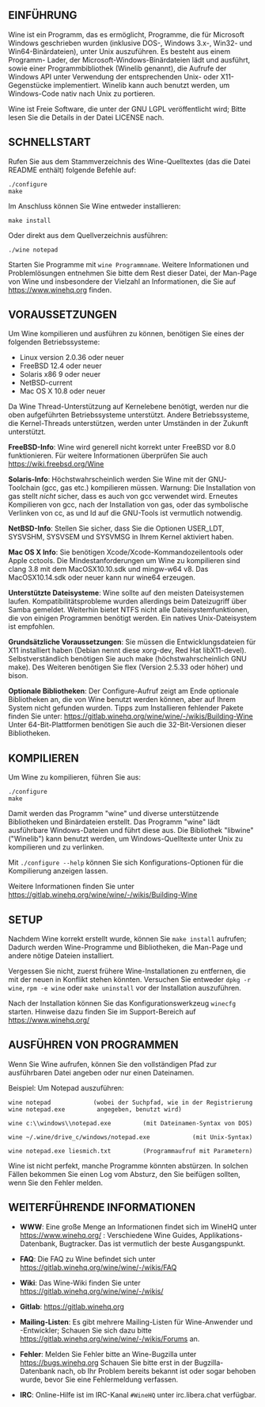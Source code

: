 ## EINFÜHRUNG

Wine ist ein Programm, das es ermöglicht, Programme, die für Microsoft
Windows geschrieben wurden (inklusive DOS-, Windows 3.x-, Win32- und
Win64-Binärdateien), unter Unix auszuführen. Es besteht aus einem Programm-
Lader, der Microsoft-Windows-Binärdateien lädt und ausführt, sowie
einer Programmbibliothek (Winelib genannt), die Aufrufe der Windows API unter
Verwendung der entsprechenden Unix- oder X11-Gegenstücke implementiert.
Winelib kann auch benutzt werden, um Windows-Code nativ nach Unix
zu portieren.

Wine ist Freie Software, die unter der GNU LGPL veröffentlicht wird;
Bitte lesen Sie die Details in der Datei LICENSE nach.


## SCHNELLSTART

Rufen Sie aus dem Stammverzeichnis des Wine-Quelltextes (das die Datei README
enthält) folgende Befehle auf:

```
./configure
make
```

Im Anschluss können Sie Wine entweder installieren:

```
make install
```

Oder direkt aus dem Quellverzeichnis ausführen:

```
./wine notepad
```

Starten Sie Programme mit `wine Programmname`. Weitere
Informationen und Problemlösungen entnehmen Sie bitte dem Rest dieser
Datei, der Man-Page von Wine und insbesondere der Vielzahl an 
Informationen, die Sie auf https://www.winehq.org finden.


## VORAUSSETZUNGEN

Um Wine kompilieren und ausführen zu können, benötigen Sie eines der
folgenden Betriebssysteme:

- Linux version 2.0.36 oder neuer
- FreeBSD 12.4 oder neuer
- Solaris x86 9 oder neuer
- NetBSD-current
- Mac OS X 10.8 oder neuer

Da Wine Thread-Unterstützung auf Kernelebene benötigt, werden nur die oben
aufgeführten Betriebssysteme unterstützt.
Andere Betriebssysteme, die Kernel-Threads unterstützen, werden unter
Umständen in der Zukunft unterstützt.

**FreeBSD-Info**:
  Wine wird generell nicht korrekt unter FreeBSD vor 8.0 funktionieren. Für
  weitere Informationen überprüfen Sie auch https://wiki.freebsd.org/Wine

**Solaris-Info**:
  Höchstwahrscheinlich werden Sie Wine mit der GNU-Toolchain (gcc, gas etc.)
  kompilieren müssen. Warnung: Die Installation von gas stellt *nicht*
  sicher, dass es auch von gcc verwendet wird. Erneutes Kompilieren von gcc,
  nach der Installation von gas, oder das symbolische Verlinken von cc, as und
  ld auf die GNU-Tools ist vermutlich notwendig.

**NetBSD-Info**:
  Stellen Sie sicher, dass Sie die Optionen USER_LDT, SYSVSHM, SYSVSEM und
  SYSVMSG in Ihrem Kernel aktiviert haben.

**Mac OS X Info**:
  Sie benötigen Xcode/Xcode-Kommandozeilentools oder Apple cctools. Die
  Mindestanforderungen um Wine zu kompilieren sind clang 3.8 mit dem
  MacOSX10.10.sdk und mingw-w64 v8. Das MacOSX10.14.sdk oder neuer kann
  nur wine64 erzeugen.

**Unterstützte Dateisysteme**:
  Wine sollte auf den meisten Dateisystemen laufen. Kompatibilitätsprobleme
  wurden allerdings beim Dateizugriff über Samba gemeldet.
  Weiterhin bietet NTFS nicht alle Dateisystemfunktionen, die von einigen
  Programmen benötigt werden. Ein natives Unix-Dateisystem ist empfohlen.

**Grundsätzliche Voraussetzungen**:
  Sie müssen die Entwicklungsdateien für X11 installiert haben
  (Debian nennt diese xorg-dev, Red Hat libX11-devel).
  Selbstverständlich benötigen Sie auch make (höchstwahrscheinlich GNU make).
  Des Weiteren benötigen Sie flex (Version 2.5.33 oder höher) und bison.

**Optionale Bibliotheken**:
  Der Configure-Aufruf zeigt am Ende optionale Bibliotheken an,
  die von Wine benutzt werden können, aber auf Ihrem System nicht gefunden
  wurden. Tipps zum Installieren fehlender Pakete finden Sie unter:
  https://gitlab.winehq.org/wine/wine/-/wikis/Building-Wine
  Unter 64-Bit-Plattformen benötigen Sie auch die 32-Bit-Versionen dieser
  Bibliotheken.


## KOMPILIEREN

Um Wine zu kompilieren, führen Sie aus:

```
./configure
make
```

Damit werden das Programm "wine" und diverse unterstützende Bibliotheken und
Binärdateien erstellt. Das Programm "wine" lädt ausführbare Windows-Dateien
und führt diese aus.
Die Bibliothek "libwine" ("Winelib") kann benutzt werden, um Windows-Quelltexte
unter Unix zu kompilieren und zu verlinken.

Mit `./configure --help` können Sie sich Konfigurations-Optionen für die
Kompilierung anzeigen lassen.

Weitere Informationen finden Sie unter https://gitlab.winehq.org/wine/wine/-/wikis/Building-Wine


## SETUP

Nachdem Wine korrekt erstellt wurde, können Sie `make install` aufrufen;
Dadurch werden Wine-Programme und Bibliotheken, die Man-Page und andere nötige
Dateien installiert.

Vergessen Sie nicht, zuerst frühere Wine-Installationen zu entfernen, die mit
der neuen in Konflikt stehen könnten. Versuchen Sie entweder `dpkg -r wine`,
`rpm -e wine` oder `make uninstall` vor der Installation auszuführen.

Nach der Installation können Sie das Konfigurationswerkzeug `winecfg` starten.
Hinweise dazu finden Sie im Support-Bereich auf https://www.winehq.org/


## AUSFÜHREN VON PROGRAMMEN

Wenn Sie Wine aufrufen, können Sie den vollständigen Pfad zur ausführbaren
Datei angeben oder nur einen Dateinamen.

Beispiel: Um Notepad auszuführen:

```
wine notepad            (wobei der Suchpfad, wie in der Registrierung
wine notepad.exe         angegeben, benutzt wird)

wine c:\\windows\\notepad.exe         (mit Dateinamen-Syntax von DOS)

wine ~/.wine/drive_c/windows/notepad.exe            (mit Unix-Syntax)

wine notepad.exe liesmich.txt         (Programmaufruf mit Parametern)
```

Wine ist nicht perfekt, manche Programme könnten abstürzen.
In solchen Fällen bekommen Sie einen Log vom Absturz, den Sie beifügen sollten,
wenn Sie den Fehler melden.


## WEITERFÜHRENDE INFORMATIONEN

- **WWW**: Eine große Menge an Informationen findet sich im WineHQ unter
        https://www.winehq.org/ : Verschiedene Wine Guides,
        Applikations-Datenbank, Bugtracker.
        Das ist vermutlich der beste Ausgangspunkt.

- **FAQ**: Die FAQ zu Wine befindet sich unter https://gitlab.winehq.org/wine/wine/-/wikis/FAQ

- **Wiki**: Das Wine-Wiki finden Sie unter https://gitlab.winehq.org/wine/wine/-/wikis/

- **Gitlab**: https://gitlab.winehq.org

- **Mailing-Listen**:
    Es gibt mehrere Mailing-Listen für Wine-Anwender und -Entwickler;
    Schauen Sie sich dazu bitte
    https://gitlab.winehq.org/wine/wine/-/wikis/Forums an.

- **Fehler**: Melden Sie Fehler bitte an Wine-Bugzilla unter https://bugs.winehq.org
    Schauen Sie bitte erst in der Bugzilla-Datenbank nach, ob Ihr Problem
    bereits bekannt ist oder sogar behoben wurde, bevor Sie eine Fehlermeldung
    verfassen.

- **IRC**: Online-Hilfe ist im IRC-Kanal `#WineHQ` unter irc.libera.chat verfügbar.
